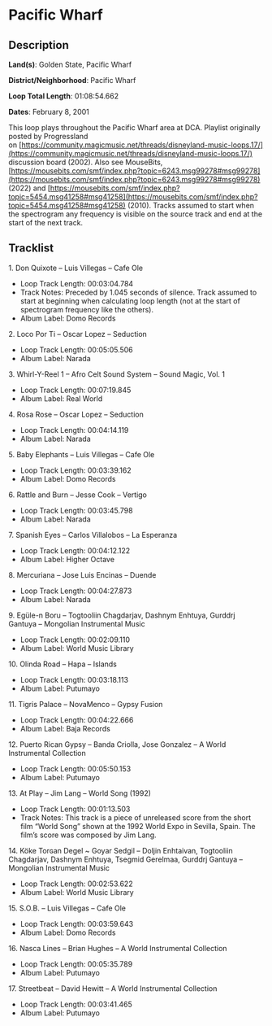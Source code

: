 # Pacific Wharf

## Description

**Land(s)**: Golden State, Pacific Wharf

**District/Neighborhood**: Pacific Wharf

**Loop Total Length**: 01:08:54.662

**Dates**: February 8, 2001

This loop plays throughout the Pacific Wharf area at DCA. Playlist originally posted by Progressland on [https://community.magicmusic.net/threads/disneyland-music-loops.17/](https://community.magicmusic.net/threads/disneyland-music-loops.17/) discussion board (2002). Also see MouseBits, [https://mousebits.com/smf/index.php?topic=6243.msg99278#msg99278](https://mousebits.com/smf/index.php?topic=6243.msg99278#msg99278) (2022) and [https://mousebits.com/smf/index.php?topic=5454.msg41258#msg41258](https://mousebits.com/smf/index.php?topic=5454.msg41258#msg41258) (2010). Tracks assumed to start when the spectrogram any frequency is visible on the source track and end at the start of the next track.

## Tracklist

1\. Don Quixote – Luis Villegas – Cafe Ole

- Loop Track Length: 00:03:04.784
- Track Notes: Preceded by 1.045 seconds of silence. Track assumed to start at beginning when calculating loop length (not at the start of spectrogram frequency like the others).
- Album Label: Domo Records

2\. Loco Por Ti – Oscar Lopez – Seduction

- Loop Track Length: 00:05:05.506
- Album Label: Narada

3\. Whirl-Y-Reel 1 – Afro Celt Sound System – Sound Magic, Vol. 1

- Loop Track Length: 00:07:19.845
- Album Label: Real World

4\. Rosa Rose – Oscar Lopez – Seduction

- Loop Track Length: 00:04:14.119
- Album Label: Narada

5\. Baby Elephants – Luis Villegas – Cafe Ole

- Loop Track Length: 00:03:39.162
- Album Label: Domo Records

6\. Rattle and Burn – Jesse Cook – Vertigo

- Loop Track Length: 00:03:45.798
- Album Label: Narada

7\. Spanish Eyes – Carlos Villalobos – La Esperanza

- Loop Track Length: 00:04:12.122
- Album Label: Higher Octave

8\. Mercuriana – Jose Luis Encinas – Duende

- Loop Track Length: 00:04:27.873
- Album Label: Narada

9\. Egüle-n Boru – Togtooliin Chagdarjav, Dashnym Enhtuya, Gurddrj Gantuya – Mongolian Instrumental Music

- Loop Track Length: 00:02:09.110
- Album Label: World Music Library

10\. Olinda Road – Hapa – Islands

- Loop Track Length: 00:03:18.113
- Album Label: Putumayo

11\. Tigris Palace – NovaMenco – Gypsy Fusion

- Loop Track Length: 00:04:22.666
- Album Label: Baja Records

12\. Puerto Rican Gypsy – Banda Criolla, Jose Gonzalez – A World Instrumental Collection

- Loop Track Length: 00:05:50.153
- Album Label: Putumayo

13\. At Play – Jim Lang – World Song (1992)

- Loop Track Length: 00:01:13.503
- Track Notes: This track is a piece of unreleased score from the short film “World Song” shown at the 1992 World Expo in Sevilla, Spain. The film’s score was composed by Jim Lang.

14\. Köke Torɢan Degel ~ Goyar Sedgil – Doljin Enhtaivan, Togtooliin Chagdarjav, Dashnym Enhtuya, Tsegmid Gerelmaa, Gurddrj Gantuya – Mongolian Instrumental Music

- Loop Track Length: 00:02:53.622
- Album Label: World Music Library

15\. S.O.B. – Luis Villegas – Cafe Ole

- Loop Track Length: 00:03:59.643
- Album Label: Domo Records

16\. Nasca Lines – Brian Hughes – A World Instrumental Collection

- Loop Track Length: 00:05:35.789
- Album Label: Putumayo

17\. Streetbeat – David Hewitt – A World Instrumental Collection

- Loop Track Length: 00:03:41.465
- Album Label: Putumayo
